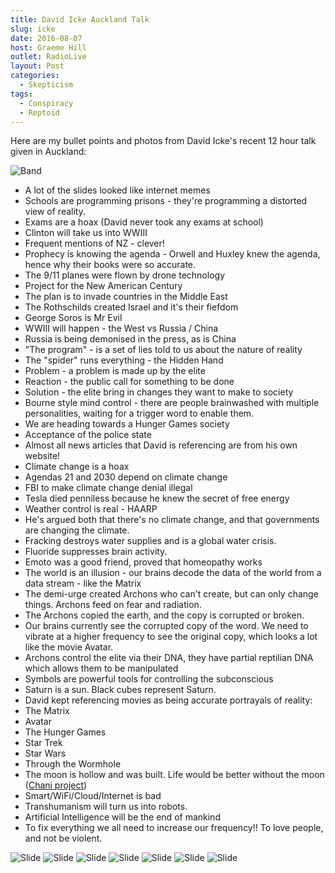 ```yaml
---
title: David Icke Auckland Talk
slug: icke
date: 2016-08-07
host: Graeme Hill
outlet: RadioLive
layout: Post
categories:
  - Skepticism
tags:
  - Conspiracy
  - Reptoid
---
```


Here are my bullet points and photos from David Icke's recent 12 hour talk given in Auckland:

<!-- more -->

![Band](./IMG_9137.jpg)

- A lot of the slides looked like internet memes
- Schools are programming prisons - they're programming a distorted view of reality.
- Exams are a hoax (David never took any exams at school)
- Clinton will take us into WWIII
- Frequent mentions of NZ - clever!
- Prophecy is knowing the agenda - Orwell and Huxley knew the agenda, hence why their books were so accurate.
- The 9/11 planes were flown by drone technology
- Project for the New American Century
- The plan is to invade countries in the Middle East
- The Rothschilds created Israel and it's their fiefdom
- George Soros is Mr Evil
- WWIII will happen - the West vs Russia / China
- Russia is being demonised in the press, as is China
- "The program" - is a set of lies told to us about the nature of reality
- The "spider" runs everything - the Hidden Hand
- Problem - a problem is made up by the elite
- Reaction - the public call for something to be done
- Solution - the elite bring in changes they want to make to society
- Bourne style mind control - there are people brainwashed with multiple personalities, waiting for a trigger word to enable them.
- We are heading towards a Hunger Games society
- Acceptance of the police state
- Almost all news articles that David is referencing are from his own website!
- Climate change is a hoax
- Agendas 21 and 2030 depend on climate change
- FBI to make climate change denial illegal
- Tesla died penniless because he knew the secret of free energy
- Weather control is real - HAARP
- He's argued both that there's no climate change, and that governments are changing the climate.
- Fracking destroys water supplies and is a global water crisis.
- Fluoride suppresses brain activity.
- Emoto was a good friend, proved that homeopathy works
- The world is an illusion - our brains decode the data of the world from a data stream - like the Matrix
- The demi-urge created Archons who can't create, but can only change things. Archons feed on fear and radiation.
- The Archons copied the earth, and the copy is corrupted or broken.
- Our brains currently see the corrupted copy of the word. We need to vibrate at a higher frequency to see the original copy, which looks a lot like the movie Avatar.
- Archons control the elite via their DNA, they have partial reptilian DNA which allows them to be manipulated
- Symbols are powerful tools for controlling the subconscious
- Saturn is a sun. Black cubes represent Saturn.
- David kept referencing movies as being accurate portrayals of reality:
- The Matrix
- Avatar
- The Hunger Games
- Star Trek
- Star Wars
- Through the Wormhole
- The moon is hollow and was built. Life would be better without the moon ([Chani project](http://projectavalon.net/forum4/showthread.php?22693-The-CHANI-Project))
- Smart/WiFi/Cloud/Internet is bad
- Transhumanism will turn us into robots.
- Artificial Intelligence will be the end of mankind
- To fix everything we all need to increase our frequency!! To love people, and not be violent.

![Slide](./IMG_9141.jpg)
![Slide](./IMG_9142.jpg)
![Slide](./IMG_9145.jpg)
![Slide](./IMG_9168.jpg)
![Slide](./IMG_9174.jpg)
![Slide](./IMG_9180.jpg)
![Slide](./IMG_9195.jpg)
